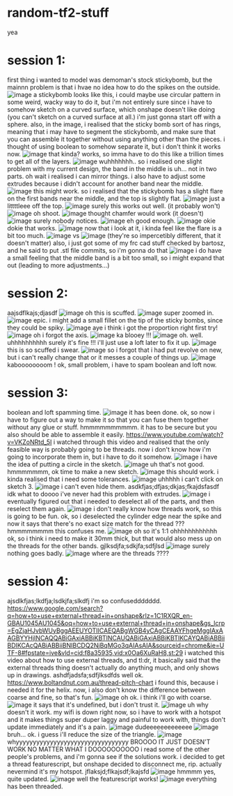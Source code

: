 # random-tf2-stuff
yea

# session 1:
first thing i wanted to model was demoman's stock stickybomb, but the mainnn problem is that i hvae no idea how to do the spikes on the outside. 
![image](https://github.com/user-attachments/assets/60ff2e51-8502-43ca-b1cd-3aa1141e975c)
a stickybomb looks like this, i could maybe use circular pattern in some weird, wacky way to do it, but i'm not entirely sure since i have to somehow sketch on a curved surface, which onshape doesn't like doing (you can't sketch on a curved surface at all.)
i'm just gonna start off with a sphere. 
also, in the image, i realised that the sticky bomb sort of has rings, meaning that i may have to segment the stickybomb, and make sure that you can assemble it together without using anything other than the pieces. 
i thought of using boolean to somehow separate it, but i don't think it works now. 
![image](https://github.com/user-attachments/assets/033cc44d-f108-4ebe-af6f-b58e54f1a64c)
that kinda? works, so imma have to do this like a trillion times to get all of the layers. 
![image](https://github.com/user-attachments/assets/33433da7-30ea-49bb-8f07-3f442491333a)
wuhhhhhhh..
so i realised one slight problem with my current design, the band in the middle is uh... not in two parts. 
oh wait i realised i can mirror things. 
i also have to adjust some extrudes because i didn't account for another band near the middle. 
![image](https://github.com/user-attachments/assets/c28ab5a0-400b-469f-9acd-8f6834341fdb)
this might work. 
so i realised that the stickybomb has a slight flare on the first bands near the middle, and the top is slightly flat. 
![image](https://github.com/user-attachments/assets/97c8b879-cb39-4acb-b2fe-e66243c1a6cf)
just a littttleee off the top. 
![image](https://github.com/user-attachments/assets/bc10bc98-7991-45de-a631-dfc525b6c301)
surely this works out well. (it probably won't)
![image](https://github.com/user-attachments/assets/34e90394-be17-4b11-b4b2-748f09921d8d)
oh shoot. 
![image](https://github.com/user-attachments/assets/87ff423c-c5a7-4fac-b4c3-1498000680dd)
thought chamfer would work (it doesn't)
![image](https://github.com/user-attachments/assets/183e8504-f1c1-42b4-965f-80c6b3be5c90)
surely nobody notices. 
![image](https://github.com/user-attachments/assets/a2d4c7c4-cb46-4206-8bde-99ef3024adbe)
eh good enough. 
![image](https://github.com/user-attachments/assets/183bb1e2-bf13-497f-a3f9-714d2181459c)
okie dokie that works. 
![image](https://github.com/user-attachments/assets/e58c0f16-a726-414b-bd1c-9e75bc818ba8)
now that i look at it, i kinda feel like the flare is a bit too much. 
![image](https://github.com/user-attachments/assets/3d69b8a3-d47a-4b82-a1c0-17210cd7f6f6)
vs
![image](https://github.com/user-attachments/assets/41ddb4b9-699f-460d-8d08-8f0e5a614134)
(they're so impercetibly different, that it doesn't matter)
also, i just got some of my frc cad stuff checked by bartosz, and he said to put .stl file commits, so i'm gonna do that 
![image](https://github.com/user-attachments/assets/14b823af-6a08-4ac1-8405-6517eb348e31)
i do have a small feeling that the middle band is a bit too small, so i might expand that out (leading to more adjustments...)

# session 2:
aajsdflkajs;djasdf
![image](https://github.com/user-attachments/assets/d0a40ded-e795-472f-81e8-7e48d14aee61)
oh this is scuffed. 
![image](https://github.com/user-attachments/assets/d20c15f3-557e-41a7-9ed2-0519112c5641)
super zoomed in. 
![image](https://github.com/user-attachments/assets/6304ed8e-0287-4ee8-8591-844c977d3d65)
epic. 
i might add a small fillet on the tip of the sticky bombs, since they could be spiky. 
![image](https://github.com/user-attachments/assets/0b703ba4-0a14-4495-a96f-318c57919343)
aye i think i got the proportion right first try!
![image](https://github.com/user-attachments/assets/e79663dd-8a34-4adc-bfd0-857d80a021cb)
oh i forgot the axis. 
![image](https://github.com/user-attachments/assets/f9a9669a-3186-424c-be99-43dece5f4c59)
ka blooey !!!
![image](https://github.com/user-attachments/assets/08011e5f-1e7b-41e2-8563-e1de808b9090)
oh.
well.
uhhhhhhhhhh surely it's fine !!!
i'll just use a loft later to fix it up. 
![image](https://github.com/user-attachments/assets/f66e8049-6ead-4666-873d-783d5a119e4f)
this is so scuffed i swear. 
![image](https://github.com/user-attachments/assets/a37b55c5-c37a-4b68-aaa2-61b697498a49)
so i forgot that i had put revolve on new, but i can't really change that or it messes a couple of things up. 
![image](https://github.com/user-attachments/assets/d416e418-c575-4f3d-b5b0-de0972d48753)
kaboooooooom !
ok, small problem, i have to spam boolean and loft now. 

# session 3:
boolean and loft spamming time. 
![image](https://github.com/user-attachments/assets/e4427858-546f-41d5-9f77-8c74d17028d2)
it has been done. 
ok, so now i have to figure out a way to make it so that you can fuse them together without any glue or stuff. 
hmmmmmmmmmm.
it has to be secure but you also should be able to assemble it easily. 
https://www.youtube.com/watch?v=VKZoNRtd_5I
i watched through this video and realised that the only feasible way is probably going to be threads. now i don't know how i'm going to incorporate them in, but i have to do it somehow. 
![image](https://github.com/user-attachments/assets/2dc0ff47-5704-489d-92a7-87cd2c9e66b2)
i have the idea of putting a circle in the sketch.
![image](https://github.com/user-attachments/assets/818b5ab0-8a4a-498f-8cce-7e44cadad32a)
uh that's not good. 
hmmmmmmm, ok time to make a new sketch. 
![image](https://github.com/user-attachments/assets/f3f89b07-96bd-49ac-8fc3-87b2404dd660)
this should work. 
i kinda realised that i need some tolerances. 
![image](https://github.com/user-attachments/assets/10d7cb01-90e1-4ce4-89d7-e291f96bb935)
uhhhhh i can't click on sketch 3.
![image](https://github.com/user-attachments/assets/99eef6aa-845f-4f92-b166-5b4efe1e679f)
i can't even hide them. 
asdkfjas;dfjas;dkjas;fkajdsfasdf
idk what to doooo
i've never had this problem with extrudes. 
![image](https://github.com/user-attachments/assets/6dac654a-d5d5-4392-8222-23f9c0c90afb)
i eventually figured out that i needed to deselect all of the parts, and then reselect them again. 
![image](https://github.com/user-attachments/assets/ca1e7216-8bec-4156-9534-240ad540484e)
i don't really know how threads work, so this is going to be fun. 
ok, so i deselected the cylinder edge near the spike and now it says that there's no exact size match for the thread ???
hmmmmmmmm this confuses me. 
![image](https://github.com/user-attachments/assets/a915c075-38a2-457a-b57f-436a8b2b1cc1)
oh so it's 1:1 ohhhhhhhhhhhh
ok, so i think i need to make it 30mm thick, but that would also mess up on the threads for the other bands.
gjlksdjfa;sdkjfa;sdfjlsd
![image](https://github.com/user-attachments/assets/72dbfb1d-8c48-4f19-94cd-501ec2f3c27f)
surely nothing goes badly. 
![image](https://github.com/user-attachments/assets/1bca99b3-c527-4ee5-beb1-3e2ea424d2f8)
where are the threads ????

# session 4:
ajsdlkfjas;lkdfja;lsdkjfa;slkdfj
i'm so confuseddddddd.
https://www.google.com/search?q=how+to+use+external+thread+in+onshape&rlz=1C1RXQR_en-GBAU1045AU1045&oq=how+to+use+external+thread+in+onshape&gs_lcrp=EgZjaHJvbWUyBggAEEUYOTIICAEQABgWGB4yCAgCEAAYFhgeMggIAxAAGBYYHjINCAQQABiGAxiABBiKBTINCAUQABiGAxiABBiKBTIKCAYQABiABBiiBDIKCAcQABiABBiiBNIBCDQ2NjBqMGo3qAIAsAIA&sourceid=chrome&ie=UTF-8#fpstate=ive&vld=cid:f8a35935,vid:x0Oa6XuRaH8,st:29
i watched this video about how to use external threads, and tl:dr, it basically said that the external threads thing doesn't actually do anything much, and only shows up in drawings. ashdfjadsfa;sdfjlksdfds
well ok. 
https://www.boltandnut.com.au/thread-pitch-chart
i found this, because i needed it for the helix. 
now, i also don't know the difference between coarse and fine, so that's fun. 
![image](https://github.com/user-attachments/assets/af2f0358-0bc8-4ea5-a843-b50d2e52d05c)
oh ok.
i think i'll go with coarse. 
![image](https://github.com/user-attachments/assets/6d99cdd9-9e6c-48f7-9878-3dc6c92aad37)
it says that it's undefined, but i don't trust it. 
![image](https://github.com/user-attachments/assets/2da85605-e060-4064-b352-83ef5e35e464)
uh why doesn't it work. 
my wifi is down right now, so i have to work with a hotspot and it makes things super duper laggy and painful to work with, things don't update immediately and it's a pain.
![image](https://github.com/user-attachments/assets/23910817-d954-4501-82bf-cbec840192fc)
dudeeeeeeeeeeeee
![image](https://github.com/user-attachments/assets/f3fc964d-e5a1-487b-b151-5564d4e6b83b)
bruh... ok. i guess i'll reduce the size of the triangle. 
![image](https://github.com/user-attachments/assets/66344e92-d0d5-412c-b573-7ac756936cda)
whyyyyyyyyyyyyyyyyyyyyyyyyyyyyyyyyy
BROOOO IT JUST DOESN'T WORK NO MATTER WHAT I DOOOOOOOOOO
i read some of the other people's problems, and i'm gonna see if the solutions work. 
i decided to get a thread featurescript, but onshape decided to disconnect me, rip. 
actually nevermind it's my hotspot. jflaksjd;flkajsdf;lkajsfd
![image](https://github.com/user-attachments/assets/55619d2b-f791-4a5f-bf58-a485e6f14572)
hmmmm yes, quite updated. 
![image](https://github.com/user-attachments/assets/0b8f7488-45d6-478d-b055-fdb0fe0ec809)
well the featurescript works!
![image](https://github.com/user-attachments/assets/63a8bbf2-fe31-4f69-839c-ad8f0f32e0b0)
everything has been threaded. 


